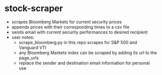 # stock-scraper
- scrapes Bloomberg Markets for current security prices
- appends prices with their corresponding times to a csv file
- sends email with current security performances to desired recipient
- user notes:
	- scrape_bloomberg.py in this repo scrapes for S&P 500 and Vanguard VTI
	- any Bloomberg Markets index can be scraped by adding its url to the page_urls 
	- replace the sender and destination email information for personal use